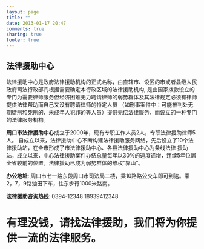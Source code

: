 ```yaml
---
layout: page
title: ""
date: 2013-01-17 20:47
comments: true
sharing: true
footer: true
---
```


法律援助中心
------------
法律援助中心是政府法律援助机构的正式名称，由直辖市、设区的市或者县级人民政府司法行政部门根据需要确定本行政区域的法律援助机构,
是由国家拨款设立的专门为需要律师服务但经济困难无力聘请律师的弱势群体及其法律规定必须有律师提供法律帮助而自己又没有聘请律师的特定人员
（如刑事案件中：可能被判处无期徒刑和死刑的、未成年人犯罪的等人员）提供无偿法律服务，而设立的一种专门的法律服务机构。

**周口市法律援助中心**成立于2000年，现有专职工作人员2人，专职法律援助律师5人。
自成立以来，法律援助中心不断构建法律援助服务网络，先后设立了10个法律援助站，在全市形成了市法律援助中心、各县法律援助中心为条线法律
援助站，成立以来，中心法律援助案件办结总量每年以30%的速度递增，连续5年位居全省较前的位置。法律援助已成为弱势群体的维权“靠山”。

**办公地址**: 周口市七一路东段周口市司法局二楼，乘10路路公交车即可到达。乘2，7，9路油田下车，往东步行1000米路南。

**法律援助咨询热线**: 0394-12348   18939412348

有理没钱，请找法律援助，我们将为你提供一流的法律服务。
===
